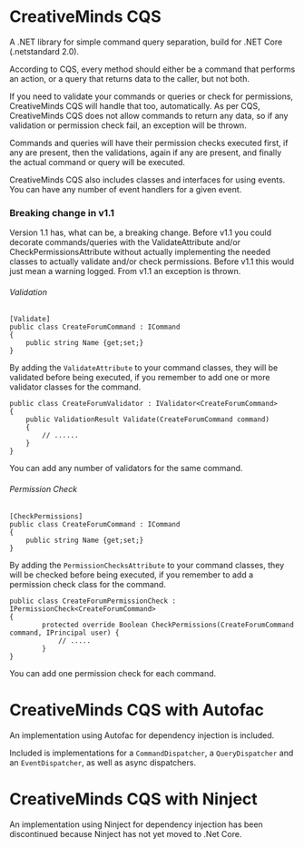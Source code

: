 # CreativeMinds CQS

A .NET library for simple command query separation, build for .NET Core (.netstandard 2.0).

According to CQS, every method should either be a command that performs an action, or a query that returns data to the caller, but not both.

If you need to validate your commands or queries or check for permissions, CreativeMinds CQS will handle that too, automatically. As per CQS, CreativeMinds CQS does not allow commands to return any data, so if any validation or permission check fail, an exception will be thrown.

Commands and queries will have their permission checks executed first, if any are present, then the validations, again if any are present, and finally the actual command or query will be executed.

CreativeMinds CQS also includes classes and interfaces for using events. You can have any number of event handlers for a given event.

### Breaking change in v1.1

Version 1.1 has, what can be, a breaking change. Before v1.1 you could decorate commands/queries with the ValidateAttribute and/or CheckPermissionsAttribute without actually implementing the needed classes to actually validate and/or check permissions. Before v1.1 this would just mean a warning logged. From v1.1 an exception is thrown.

###### Validation
```
[Validate]
public class CreateForumCommand : ICommand
{
	public string Name {get;set;}
}
```
By adding the ```ValidateAttribute``` to your command classes, they will be validated before being executed, if you remember to add one or more validator classes for the command.

```
public class CreateForumValidator : IValidator<CreateForumCommand>
{
	public ValidationResult Validate(CreateForumCommand command) 
	{
		// ......
	}
}
```
You can add any number of validators for the same command.

###### Permission Check

```
[CheckPermissions]
public class CreateForumCommand : ICommand
{
	public string Name {get;set;}
}
```
By adding the ```PermissionChecksAttribute``` to your command classes, they will be checked before being executed, if you remember to add a permission check class for the command.

```
public class CreateForumPermissionCheck : IPermissionCheck<CreateForumCommand>
{
		protected override Boolean CheckPermissions(CreateForumCommand command, IPrincipal user) {
			// .....
		}
}
```
You can add one permission check for each command.

# CreativeMinds CQS with Autofac

An implementation using Autofac for dependency injection is included.

Included is implementations for a ```CommandDispatcher```, a ```QueryDispatcher``` and an ```EventDispatcher```, as well as async dispatchers.

# CreativeMinds CQS with Ninject

An implementation using Ninject for dependency injection has been discontinued because Ninject has not yet moved to .Net Core.
